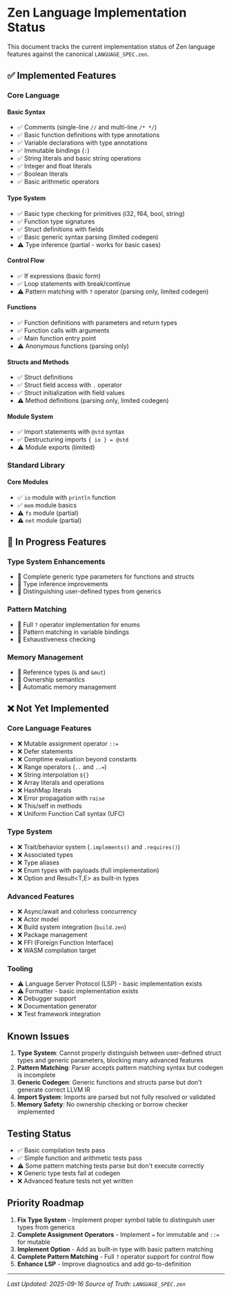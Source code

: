 # Zen Language Implementation Status

This document tracks the current implementation status of Zen language features against the canonical `LANGUAGE_SPEC.zen`.

## ✅ Implemented Features

### Core Language

#### Basic Syntax
- ✅ Comments (single-line `//` and multi-line `/* */`)
- ✅ Basic function definitions with type annotations
- ✅ Variable declarations with type annotations
- ✅ Immutable bindings (`:`)
- ✅ String literals and basic string operations
- ✅ Integer and float literals
- ✅ Boolean literals
- ✅ Basic arithmetic operators

#### Type System
- ✅ Basic type checking for primitives (i32, f64, bool, string)
- ✅ Function type signatures
- ✅ Struct definitions with fields
- ✅ Basic generic syntax parsing (limited codegen)
- ⚠️ Type inference (partial - works for basic cases)

#### Control Flow
- ✅ If expressions (basic form)
- ✅ Loop statements with break/continue
- ⚠️ Pattern matching with `?` operator (parsing only, limited codegen)

#### Functions
- ✅ Function definitions with parameters and return types
- ✅ Function calls with arguments
- ✅ Main function entry point
- ⚠️ Anonymous functions (parsing only)

#### Structs and Methods
- ✅ Struct definitions
- ✅ Struct field access with `.` operator
- ✅ Struct initialization with field values
- ⚠️ Method definitions (parsing only, limited codegen)

#### Module System
- ✅ Import statements with `@std` syntax
- ✅ Destructuring imports `{ io } = @std`
- ⚠️ Module exports (limited)

### Standard Library

#### Core Modules
- ✅ `io` module with `println` function
- ✅ `mem` module basics
- ⚠️ `fs` module (partial)
- ⚠️ `net` module (partial)

## 🚧 In Progress Features

### Type System Enhancements
- 🚧 Complete generic type parameters for functions and structs
- 🚧 Type inference improvements
- 🚧 Distinguishing user-defined types from generics

### Pattern Matching
- 🚧 Full `?` operator implementation for enums
- 🚧 Pattern matching in variable bindings
- 🚧 Exhaustiveness checking

### Memory Management
- 🚧 Reference types (`&` and `&mut`)
- 🚧 Ownership semantics
- 🚧 Automatic memory management

## ❌ Not Yet Implemented

### Core Language Features
- ❌ Mutable assignment operator `::=`
- ❌ Defer statements
- ❌ Comptime evaluation beyond constants
- ❌ Range operators (`..` and `..=`)
- ❌ String interpolation `${}`
- ❌ Array literals and operations
- ❌ HashMap literals
- ❌ Error propagation with `raise`
- ❌ This/self in methods
- ❌ Uniform Function Call syntax (UFC)

### Type System
- ❌ Trait/behavior system (`.implements()` and `.requires()`)
- ❌ Associated types
- ❌ Type aliases
- ❌ Enum types with payloads (full implementation)
- ❌ Option<T> and Result<T,E> as built-in types

### Advanced Features
- ❌ Async/await and colorless concurrency
- ❌ Actor model
- ❌ Build system integration (`build.zen`)
- ❌ Package management
- ❌ FFI (Foreign Function Interface)
- ❌ WASM compilation target

### Tooling
- ⚠️ Language Server Protocol (LSP) - basic implementation exists
- ⚠️ Formatter - basic implementation exists
- ❌ Debugger support
- ❌ Documentation generator
- ❌ Test framework integration

## Known Issues

1. **Type System**: Cannot properly distinguish between user-defined struct types and generic parameters, blocking many advanced features
2. **Pattern Matching**: Parser accepts pattern matching syntax but codegen is incomplete
3. **Generic Codegen**: Generic functions and structs parse but don't generate correct LLVM IR
4. **Import System**: Imports are parsed but not fully resolved or validated
5. **Memory Safety**: No ownership checking or borrow checker implemented

## Testing Status

- ✅ Basic compilation tests pass
- ✅ Simple function and arithmetic tests pass
- ⚠️ Some pattern matching tests parse but don't execute correctly
- ❌ Generic type tests fail at codegen
- ❌ Advanced feature tests not yet written

## Priority Roadmap

1. **Fix Type System** - Implement proper symbol table to distinguish user types from generics
2. **Complete Assignment Operators** - Implement `=` for immutable and `::=` for mutable
3. **Implement Option<T>** - Add as built-in type with basic pattern matching
4. **Complete Pattern Matching** - Full `?` operator support for control flow
5. **Enhance LSP** - Improve diagnostics and add go-to-definition

---

*Last Updated: 2025-09-16*
*Source of Truth: `LANGUAGE_SPEC.zen`*
